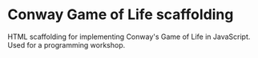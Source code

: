 # Conway Game of Life scaffolding

HTML scaffolding for implementing Conway's Game of Life in JavaScript. Used for a programming workshop.